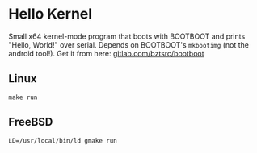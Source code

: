 # Hello Kernel

Small x64 kernel-mode program that boots with BOOTBOOT and prints "Hello, World!"
over serial. Depends on BOOTBOOT's `mkbootimg` (not the android tool!).
Get it from here: [gitlab.com/bztsrc/bootboot](https://gitlab.com/bztsrc/bootboot/)

## Linux
```
make run
```

## FreeBSD

```
LD=/usr/local/bin/ld gmake run
```

